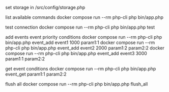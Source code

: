 set storage in /src/config/storage.php

list available commands
docker compose run --rm php-cli php bin/app.php

test connection
docker compose run --rm php-cli php bin/app.php test

add events                                                event  priority  conditions 
docker compose run --rm php-cli php bin/app.php event_add event1 1000 param1:1
docker compose run --rm php-cli php bin/app.php event_add event2 2000 param1:2 param2:2
docker compose run --rm php-cli php bin/app.php event_add event3 3000 param1:1 param2:2

get event                                                     conditions 
docker compose run --rm php-cli php bin/app.php event_get param1:1 param2:2

flush all
docker compose run --rm php-cli php bin/app.php flush_all